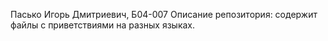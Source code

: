﻿Пасько Игорь Дмитриевич, Б04-007
Описание репозитория: содержит файлы с приветствиями на разных языках.
